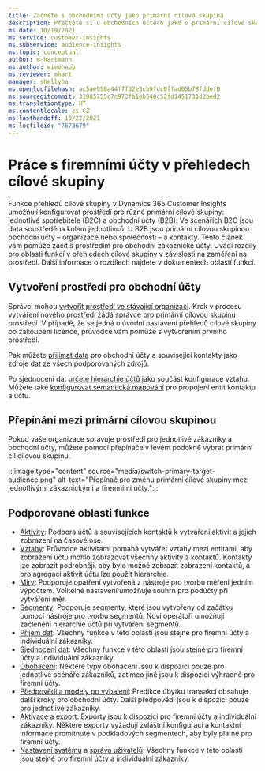 ```yaml
---
title: Začněte s obchodními účty jako primární cílová skupina
description: Přečtěte si o obchodních účtech jako o primární cílové skupině Dynamics 365 Customer Insights.
ms.date: 10/19/2021
ms.service: customer-insights
ms.subservice: audience-insights
ms.topic: conceptual
author: m-hartmann
ms.author: wimohabb
ms.reviewer: mhart
manager: shellyha
ms.openlocfilehash: ac5ae950a44f7f32e3cb9fdc0ffad05b78fddef0
ms.sourcegitcommit: 31985755c7c973fb1eb540c52fd1451731d2bed2
ms.translationtype: HT
ms.contentlocale: cs-CZ
ms.lasthandoff: 10/22/2021
ms.locfileid: "7673679"
---
```

# <a name="work-with-business-accounts-in-audience-insights"></a>Práce s firemními účty v přehledech cílové skupiny

Funkce přehledů cílové skupiny v Dynamics 365 Customer Insights umožňují konfigurovat prostředí pro různé primární cílové skupiny: jednotlivé spotřebitele (B2C) a obchodní účty (B2B). Ve scénářích B2C jsou data soustředěna kolem jednotlivců. U B2B jsou primární cílovou skupinou obchodní účty – organizace nebo společnosti – a kontakty. Tento článek vám pomůže začít s prostředím pro obchodní zákaznické účty. Uvádí rozdíly pro oblasti funkcí v přehledech cílové skupiny v závislosti na zaměření na prostředí. Další informace o rozdílech najdete v dokumentech oblastí funkcí. 

## <a name="create-an-environment-for-business-accounts"></a>Vytvoření prostředí pro obchodní účty

Správci mohou [vytvořit prostředí ve stávající organizaci](create-environment.md). Krok v procesu vytváření nového prostředí žádá správce pro primární cílovou skupinu prostředí. V případě, že se jedná o úvodní nastavení přehledů cílové skupiny po zakoupení licence, průvodce vám pomůže s vytvořením prvního prostředí.

Pak můžete [přijímat data](data-sources.md) pro obchodní účty a související kontakty jako zdroje dat ze všech podporovaných zdrojů.

Po sjednocení dat [určete hierarchie účtů](relationships.md#set-up-account-hierarchies) jako součást konfigurace vztahu. Můžete také [konfigurovat sémantická mapování](semantic-mappings.md) pro propojení entit kontaktu a účtu. 

## <a name="switch-between-primary-target-audience"></a>Přepínání mezi primární cílovou skupinou

Pokud vaše organizace spravuje prostředí pro jednotlivé zákazníky a obchodní účty, můžete pomocí přepínače v levém podokně vybrat primární cíl cílovou skupinu.

:::image type="content" source="media/switch-primary-target-audience.png" alt-text="Přepínač pro změnu primární cílové skupiny mezi jednotlivými zákaznickými a firemními účty.":::

## <a name="supported-feature-areas"></a>Podporované oblasti funkce

- [Aktivity](activities.md): Podpora účtů a souvisejících kontaktů k vytváření aktivit a jejich zobrazení na časové ose.
- [Vztahy](relationships.md): Průvodce aktivitami pomáhá vytvářet vztahy mezi entitami, aby zobrazení účtu mohlo zobrazovat všechny aktivity z kontaktů. Kontakty lze zobrazit podrobněji, aby bylo možné zobrazit zobrazení kontaktů, a pro agregaci aktivit účtu lze použít hierarchie.
- [Míry](measures.md): Podporuje opatření vytvořená z nástroje pro tvorbu měření jedním výpočtem. Volitelné nastavení umožňuje souhrn pro podúčty při vytváření měr.
- [Segmenty](segments.md): Podporuje segmenty, které jsou vytvořeny od začátku pomocí nástroje pro tvorbu segmentů. Noví operátoři umožňují začlenění hierarchie účtů při vytváření segmentů.
- [Příjem dat](data-sources.md): Všechny funkce v této oblasti jsou stejné pro firemní účty a individuální zákazníky.
- [Sjednocení dat](data-unification.md): Všechny funkce v této oblasti jsou stejné pro firemní účty a individuální zákazníky.
- [Obohacení](enrichment-hub.md): Některé typy obohacení jsou k dispozici pouze pro jednotlivé scénáře zákazníků, zatímco jiné jsou k dispozici výhradně pro firemní účty.
- [Předpovědi a modely po vybalení](predictions-overview.md): Predikce úbytku transakcí obsahuje další kroky pro obchodní účty. Další předpovědi jsou k dispozici pouze pro jednotlivé zákazníky.
- [Aktivace a export](export-destinations.md): Exporty jsou k dispozici pro firemní účty a individuální zákazníky. Některé exporty vyžadují zvláštní konfiguraci a kontaktní informace promítnuté v podkladových segmentech, aby byly platné pro firemní účty.
- [Nastavení systému](system.md) a [správa uživatelů](permissions.md): Všechny funkce v této oblasti jsou stejné pro firemní účty a individuální zákazníky.

